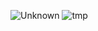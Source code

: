 
![Unknown](https://user-images.githubusercontent.com/118219280/212495356-68fc779e-8225-44e4-9adf-eba36ed1080a.jpeg)
![tmp](https://user-images.githubusercontent.com/118219280/212495491-55666088-4314-49c7-8bb5-53709268e2f6.gif)
